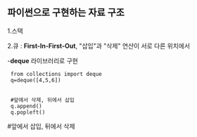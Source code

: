 **파이썬으로 구현하는 자료 구조**
---
1.스택


2.큐 : **First-In-First-Out**, "삽입"과 "삭제" 연산이 서로 다른 위치에서

-**deque** 라이브러리로 구현
```
 from collections import deque  
 q=deque([4,5,6]) 
 
 
 #앞에서 삭제, 뒤에서 삽입  
 q.append()  
 q.popleft() 
 ```
 #앞에서 삽입, 뒤에서 삭제
 



